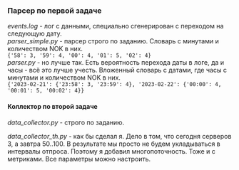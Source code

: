 ### Парсер по первой задаче

*events.log* - лог с данными, специально сгенерирован с переходом на следующую дату.  
*parser_simple.py* - парсер строго по заданию. Словарь с минутами и количеством NOK в них.  
`{'58': 3, '59': 4, '00': 4, '01': 5, '02': 4}`  
*parser.py* - но лучше так. Есть вероятность перехода даты в логе, да и часы - всё это лучше учесть. Вложенный словарь c датами, где часы с минутами и количеством NOK в них.  
`{'2023-02-21': {'23:58': 3, '23:59': 4}, '2023-02-22': {'00:00': 4, '00:01': 5, '00:02': 4}}`  

#### Коллектор по второй задаче
*data_collector.py* - строго по заданию.

*data_collector_th.py* - как бы сделал я. Дело в том, что сегодня серверов 3, а завтра 50..100. В результате мы просто не будем укладываться в интервалы отпроса. Поэтому я добавил многопоточность. Тоже и с метриками. Все параметры можно настроить.
